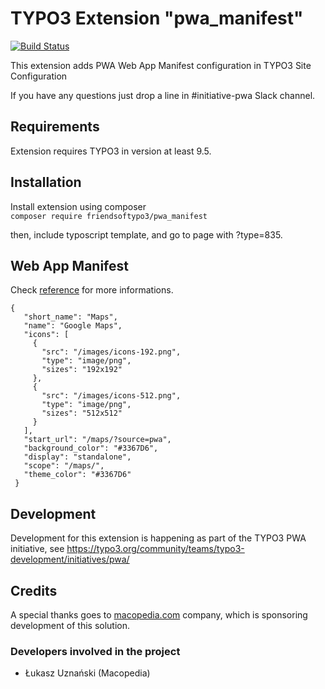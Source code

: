 # TYPO3 Extension "pwa_manifest"

[![Build Status](https://travis-ci.org/TYPO3-Initiatives/pwa_manifest.svg?branch=master)](https://travis-ci.org/TYPO3-Initiatives/pwa_manifest)

This extension adds PWA Web App Manifest configuration in TYPO3 Site Configuration

If you have any questions just drop a line in #initiative-pwa Slack channel.

## Requirements
Extension requires TYPO3 in version at least 9.5.

## Installation
Install extension using composer\
``composer require friendsoftypo3/pwa_manifest``

then, include typoscript template, and go to page with ?type=835.

## Web App Manifest
Check [reference](https://developers.google.com/web/fundamentals/web-app-manifest) for more informations.
 ``` 
 {
    "short_name": "Maps",  
    "name": "Google Maps",
    "icons": [
      {
        "src": "/images/icons-192.png",
        "type": "image/png",
        "sizes": "192x192"
      },
      {
        "src": "/images/icons-512.png",
        "type": "image/png",
        "sizes": "512x512"
      }
    ],
    "start_url": "/maps/?source=pwa",
    "background_color": "#3367D6",
    "display": "standalone",
    "scope": "/maps/",
    "theme_color": "#3367D6"
  }
  ```

## Development
Development for this extension is happening as part of the TYPO3 PWA initiative, see https://typo3.org/community/teams/typo3-development/initiatives/pwa/

## Credits

A special thanks goes to [macopedia.com](https://macopedia.com) company, which is sponsoring development of this solution.

### Developers involved in the project

- Łukasz Uznański (Macopedia)


